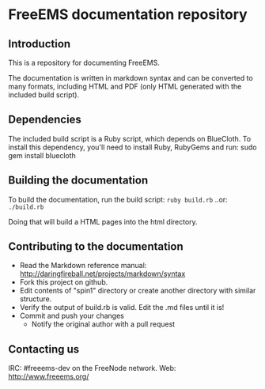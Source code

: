 
# FreeEMS documentation repository

## Introduction

This is a repository for documenting FreeEMS.

The documentation is written in markdown syntax and can be converted to
many formats, including HTML and PDF (only HTML generated with the included
build script).

## Dependencies

The included build script is a Ruby script, which depends on BlueCloth.
To install this dependency, you'll need to install Ruby, RubyGems and run:
 sudo gem install bluecloth

## Building the documentation

To build the documentation, run the build script:
``ruby build.rb``
..or:
``./build.rb``

Doing that will build a HTML pages into the html directory.

## Contributing to the documentation

* Read the Markdown reference manual: http://daringfireball.net/projects/markdown/syntax
* Fork this project on github.
* Edit contents of "spin1" directory or create another directory with
  similar structure.
* Verify the output of build.rb is valid. Edit the .md files until it is!
* Commit and push your changes
  * Notify the original author with a pull request


## Contacting us

IRC: #freeems-dev on the FreeNode network.
Web: http://www.freeems.org/
